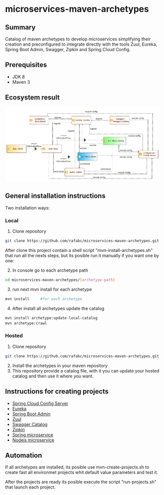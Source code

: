 microservices-maven-archetypes
======================================

Summary
-------
Catalog of maven archetypes to develop microservices simplifying their creation and preconfigured to integrate directly with the tools Zuul, 
Eureka, Spring Boot Admin, Swagger, Zipkin and Spring Cloud Config.

Prerequisites
-------------

- JDK 8
- Maven 3

Ecosystem result
-------
![Alt text](docs/archetypes.jpg?raw=true "Ecosystem")


General installation instructions
-------------
Two installation ways:

### Local


1. Clone repository
```bash
git clone https://github.com/rafabc/microservices-maven-archetypes.git
```

After clone this project contain a shell script "mvn-install-archetypes.sh" that run all the nexts steps, but its posible run it manually if you want one by one:


2. In console go to each archetype path
```bash
cd microservices-maven-archetypes/[archetype-path]
```
3. run next mvn install for each archetype
```bash
mvn install 	#for each archetype
```
4. After install all archetypes update the catalog
```bash
mvn install archetype:update-local-catalog
mvn archetype:crawl
```

### Hosted

1. Clone repository
```bash
git clone https://github.com/rafabc/microservices-maven-archetypes.git
```
2. Install the archetypes in your maven repository
3. This repository provide a catalog file, with it you can update your hosted catalog and then use it where you want.


Instructions for creating projects
------
- [Spring Cloud Config Server](./archetype-config-server/)
- [Eureka](./archetype-eureka/)
- [Spring Boot Admin](./archetype-springbootadmin/)
- [Zuul](./archetype-zuul/)
- [Swagger Catalog](./archetype-swagger-catalog/)
- [Zipkin](./archetype-zipkin/)
- [Spring microservice](./archetype-microservice-spring/)
- [Nodejs microservice](./archetype-microservice-nodejs/)


Automation
-------
If all archetypes are installed, its posible use mvn-create-projects.sh to create fast all environmet projects whit default value parameters and test it.

After the projects are ready its posible execute the script "run-projects.sh" that launch each project.